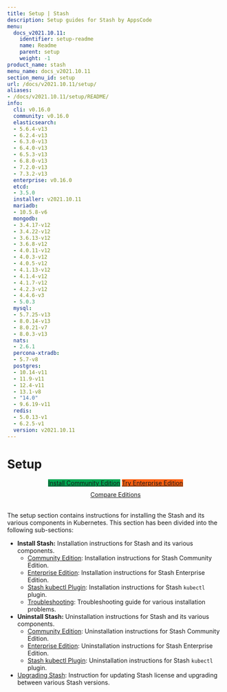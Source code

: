 ```yaml
---
title: Setup | Stash
description: Setup guides for Stash by AppsCode
menu:
  docs_v2021.10.11:
    identifier: setup-readme
    name: Readme
    parent: setup
    weight: -1
product_name: stash
menu_name: docs_v2021.10.11
section_menu_id: setup
url: /docs/v2021.10.11/setup/
aliases:
- /docs/v2021.10.11/setup/README/
info:
  cli: v0.16.0
  community: v0.16.0
  elasticsearch:
  - 5.6.4-v13
  - 6.2.4-v13
  - 6.3.0-v13
  - 6.4.0-v13
  - 6.5.3-v13
  - 6.8.0-v13
  - 7.2.0-v13
  - 7.3.2-v13
  enterprise: v0.16.0
  etcd:
  - 3.5.0
  installer: v2021.10.11
  mariadb:
  - 10.5.8-v6
  mongodb:
  - 3.4.17-v12
  - 3.4.22-v12
  - 3.6.13-v12
  - 3.6.8-v12
  - 4.0.11-v12
  - 4.0.3-v12
  - 4.0.5-v12
  - 4.1.13-v12
  - 4.1.4-v12
  - 4.1.7-v12
  - 4.2.3-v12
  - 4.4.6-v3
  - 5.0.3
  mysql:
  - 5.7.25-v13
  - 8.0.14-v13
  - 8.0.21-v7
  - 8.0.3-v13
  nats:
  - 2.6.1
  percona-xtradb:
  - 5.7-v8
  postgres:
  - 10.14-v11
  - 11.9-v11
  - 12.4-v11
  - 13.1-v8
  - "14.0"
  - 9.6.19-v11
  redis:
  - 5.0.13-v1
  - 6.2.5-v1
  version: v2021.10.11
---
```


# Setup

<div style="text-align: center;">
  <a class="button is-link is-medium is-active has-text-weight-normal" href="/docs/v2021.10.11/setup/install/community" style="background:#00A651; width: 18rem;">Install Community Edition</a>
  <a class="button is-info is-medium is-active has-text-weight-normal" href="/docs/v2021.10.11/setup/install/enterprise"  style="background:#FC6011; width: 18rem;">Try Enterprise Edition</a>
  <a style="margin-top: 10px; display: block;" href="/docs/v2021.10.11/concepts/what-is-stash/overview">Compare Editions</a>
</div>
<br>

The setup section contains instructions for installing the Stash and its various components in Kubernetes. This section has been divided into the following sub-sections:

- **Install Stash:** Installation instructions for Stash and its various components.
  - [Community Edition](/docs/v2021.10.11/setup/install/community): Installation instructions for Stash Community Edition.
  - [Enterprise Edition](/docs/v2021.10.11/setup/install/enterprise): Installation instructions for Stash Enterprise Edition.
  - [Stash kubectl Plugin](/docs/v2021.10.11/setup/install/kubectl_plugin): Installation instructions for Stash `kubectl` plugin.
  - [Troubleshooting](/docs/v2021.10.11/setup/install/troubleshoting): Troubleshooting guide for various installation problems.
- **Uninstall Stash:** Uninstallation instructions for Stash and its various components.
  - [Community Edition](/docs/v2021.10.11/setup/uninstall/community): Uninstallation instructions for Stash Community Edition.
  - [Enterprise Edition](/docs/v2021.10.11/setup/uninstall/enterprise): Uninstallation instructions for Stash Enterprise Edition.
  - [Stash kubectl Plugin](/docs/v2021.10.11/setup/uninstall/kubectl_plugin): Uninstallation instructions for Stash `kubectl` plugin.
- [Upgrading Stash](/docs/v2021.10.11/setup/upgrade/): Instruction for updating Stash license and upgrading between various Stash versions.
